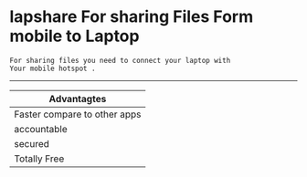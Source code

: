 # lapshare For sharing Files Form mobile to Laptop

```
For sharing files you need to connect your laptop with 
Your mobile hotspot .
```
<hr>

| Advantagtes                   |
| -------------                 |
|Faster compare to other apps     |
| accountable                   |     
| secured                       |
| Totally Free                   |


